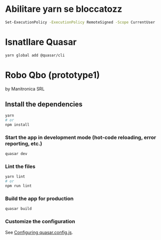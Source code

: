 # Abilitare yarn se bloccatozz
```bash
Set-ExecutionPolicy -ExecutionPolicy RemoteSigned -Scope CurrentUser
```

# Isnatllare Quasar

```bash
yarn global add @quasar/cli
```


# Robo Qbo (prototype1)

by Manitronica SRL

## Install the dependencies
```bash
yarn
# or
npm install
```

### Start the app in development mode (hot-code reloading, error reporting, etc.)
```bash
quasar dev
```


### Lint the files
```bash
yarn lint
# or
npm run lint
```



### Build the app for production
```bash
quasar build
```

### Customize the configuration
See [Configuring quasar.config.js](https://v2.quasar.dev/quasar-cli-vite/quasar-config-js).
